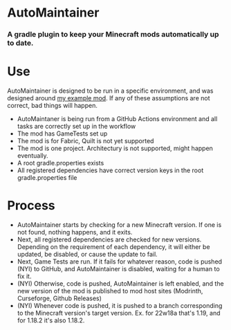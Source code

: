 # AutoMaintainer
### A gradle plugin to keep your Minecraft mods automatically up to date.

# Use
AutoMaintainer is designed to be run in a specific environment, and was designed
around [my example mod](https://github.com/TropheusJ/fabric-example-mod).
If any of these assumptions are not correct, bad things will happen.
- AutoMaintaner is being run from a GitHub Actions environment and all tasks
are correctly set up in the workflow
- The mod has GameTests set up
- The mod is for Fabric, Quilt is not yet supported
- The mod is one project. Architectury is not supported, might happen eventually.
- A root gradle.properties exists
- All registered dependencies have correct version keys in the root
gradle.properties file

# Process
- AutoMaintainer starts by checking for a new Minecraft version. If one is not
found, nothing happens, and it exits.
- Next, all registered dependencies are checked for new versions. Depending
on the requirement of each dependency, it will either be updated, be disabled,
or cause the update to fail.
- Next, Game Tests are run. If it fails for whatever reason, code is pushed (NYI)
to GitHub, and AutoMaintainer is disabled, waiting for a human to fix it.
- (NYI) Otherwise, code is pushed, AutoMaintainer is left enabled, and the new version
of the mod is published to mod host sites (Modrinth, Curseforge, Github Releases)
- (NYI) Whenever code is pushed, it is pushed to a branch corresponding to the
Minecraft version's target version. Ex. for 22w18a that's 1.19, and for
1.18.2 it's also 1.18.2.
